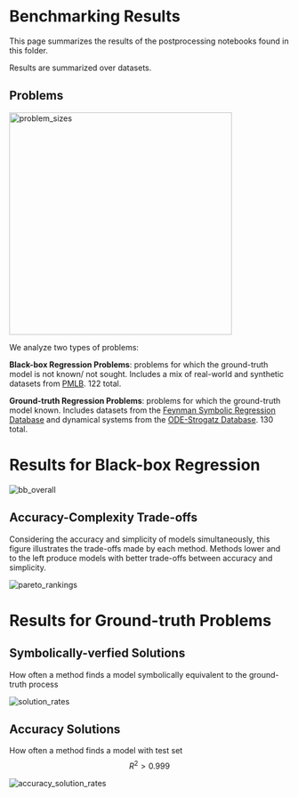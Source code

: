 # Benchmarking Results

This page summarizes the results of the postprocessing notebooks found in this folder. 

Results are summarized over datasets. 

## Problems

<img src="https://github.com/EpistasisLab/srbench/blob/master/postprocessing/figs/pmlb_size.png?raw=true" alt="problem_sizes" width="400"/>


We analyze two types of problems:

**Black-box Regression Problems**: problems for which the ground-truth model is not known/ not sought. 
Includes a mix of real-world and synthetic datasets from [PMLB](https://epistasislab.github.io/pmlb'). 
122 total. 

**Ground-truth Regression Problems**: problems for which the ground-truth model known. 
Includes datasets from the [Feynman Symbolic Regression Database](https://space.mit.edu/home/tegmark/aifeynman.html) and dynamical systems from the [ODE-Strogatz Database](https://lacava.github.io/ode-strogatz/). 
130 total. 


# Results for Black-box Regression

![bb_overall](https://github.com/EpistasisLab/srbench/blob/master/postprocessing/figs/black-box/pairgrid-pointplot_r2_test_model_size_training-time-(s).png?raw=true)

## Accuracy-Complexity Trade-offs

Considering the accuracy and simplicity of models simultaneously, this figure illustrates the trade-offs made by each method. 
Methods lower and to the left produce models with better trade-offs between accuracy and simplicity. 

![pareto_rankings](https://github.com/EpistasisLab/srbench/blob/master/postprocessing/figs/black-box/pareto_plot_r2_test_rank_model_size_rank.png?raw=true)

# Results for Ground-truth Problems

## Symbolically-verfied Solutions

How often a method finds a model symbolically equivalent to the ground-truth process

![solution_rates](https://github.com/EpistasisLab/srbench/blob/master/postprocessing/figs/ground-truth/cat-pointplot-Symbolic-Solution-Rate-(pct)-by-Algorithm_Data-Group.png?raw=true)

## Accuracy Solutions

How often a method finds a model with test set $$R^2>0.999$$

![accuracy_solution_rates](https://github.com/EpistasisLab/srbench/blob/master/postprocessing/figs/ground-truth/cat-pointplot-Accuracy-Solution-by-Algorithm_Data-Group.png?raw=true)

